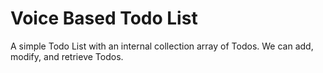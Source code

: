 # Voice Based Todo List

A simple Todo List with an internal collection array of Todos. We can add, modify, and retrieve Todos.
